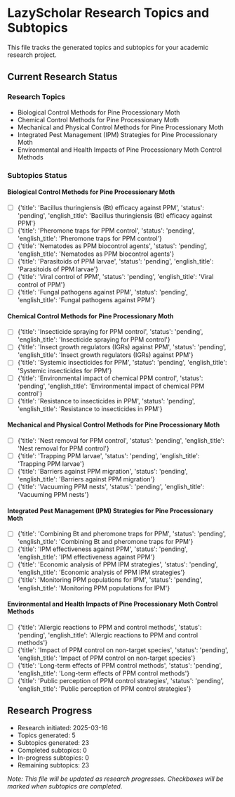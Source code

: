 # LazyScholar Research Topics and Subtopics

This file tracks the generated topics and subtopics for your academic research project.

## Current Research Status

### Research Topics
- Biological Control Methods for Pine Processionary Moth
- Chemical Control Methods for Pine Processionary Moth
- Mechanical and Physical Control Methods for Pine Processionary Moth
- Integrated Pest Management (IPM) Strategies for Pine Processionary Moth
- Environmental and Health Impacts of Pine Processionary Moth Control Methods

### Subtopics Status

#### Biological Control Methods for Pine Processionary Moth
- [ ] {'title': 'Bacillus thuringiensis (Bt) efficacy against PPM', 'status': 'pending', 'english_title': 'Bacillus thuringiensis (Bt) efficacy against PPM'}
- [ ] {'title': 'Pheromone traps for PPM control', 'status': 'pending', 'english_title': 'Pheromone traps for PPM control'}
- [ ] {'title': 'Nematodes as PPM biocontrol agents', 'status': 'pending', 'english_title': 'Nematodes as PPM biocontrol agents'}
- [ ] {'title': 'Parasitoids of PPM larvae', 'status': 'pending', 'english_title': 'Parasitoids of PPM larvae'}
- [ ] {'title': 'Viral control of PPM', 'status': 'pending', 'english_title': 'Viral control of PPM'}
- [ ] {'title': 'Fungal pathogens against PPM', 'status': 'pending', 'english_title': 'Fungal pathogens against PPM'}

#### Chemical Control Methods for Pine Processionary Moth
- [ ] {'title': 'Insecticide spraying for PPM control', 'status': 'pending', 'english_title': 'Insecticide spraying for PPM control'}
- [ ] {'title': 'Insect growth regulators (IGRs) against PPM', 'status': 'pending', 'english_title': 'Insect growth regulators (IGRs) against PPM'}
- [ ] {'title': 'Systemic insecticides for PPM', 'status': 'pending', 'english_title': 'Systemic insecticides for PPM'}
- [ ] {'title': 'Environmental impact of chemical PPM control', 'status': 'pending', 'english_title': 'Environmental impact of chemical PPM control'}
- [ ] {'title': 'Resistance to insecticides in PPM', 'status': 'pending', 'english_title': 'Resistance to insecticides in PPM'}

#### Mechanical and Physical Control Methods for Pine Processionary Moth
- [ ] {'title': 'Nest removal for PPM control', 'status': 'pending', 'english_title': 'Nest removal for PPM control'}
- [ ] {'title': 'Trapping PPM larvae', 'status': 'pending', 'english_title': 'Trapping PPM larvae'}
- [ ] {'title': 'Barriers against PPM migration', 'status': 'pending', 'english_title': 'Barriers against PPM migration'}
- [ ] {'title': 'Vacuuming PPM nests', 'status': 'pending', 'english_title': 'Vacuuming PPM nests'}

#### Integrated Pest Management (IPM) Strategies for Pine Processionary Moth
- [ ] {'title': 'Combining Bt and pheromone traps for PPM', 'status': 'pending', 'english_title': 'Combining Bt and pheromone traps for PPM'}
- [ ] {'title': 'IPM effectiveness against PPM', 'status': 'pending', 'english_title': 'IPM effectiveness against PPM'}
- [ ] {'title': 'Economic analysis of PPM IPM strategies', 'status': 'pending', 'english_title': 'Economic analysis of PPM IPM strategies'}
- [ ] {'title': 'Monitoring PPM populations for IPM', 'status': 'pending', 'english_title': 'Monitoring PPM populations for IPM'}

#### Environmental and Health Impacts of Pine Processionary Moth Control Methods
- [ ] {'title': 'Allergic reactions to PPM and control methods', 'status': 'pending', 'english_title': 'Allergic reactions to PPM and control methods'}
- [ ] {'title': 'Impact of PPM control on non-target species', 'status': 'pending', 'english_title': 'Impact of PPM control on non-target species'}
- [ ] {'title': 'Long-term effects of PPM control methods', 'status': 'pending', 'english_title': 'Long-term effects of PPM control methods'}
- [ ] {'title': 'Public perception of PPM control strategies', 'status': 'pending', 'english_title': 'Public perception of PPM control strategies'}

## Research Progress
- Research initiated: 2025-03-16
- Topics generated: 5
- Subtopics generated: 23
- Completed subtopics: 0
- In-progress subtopics: 0
- Remaining subtopics: 23

*Note: This file will be updated as research progresses. Checkboxes will be marked when subtopics are completed.*
